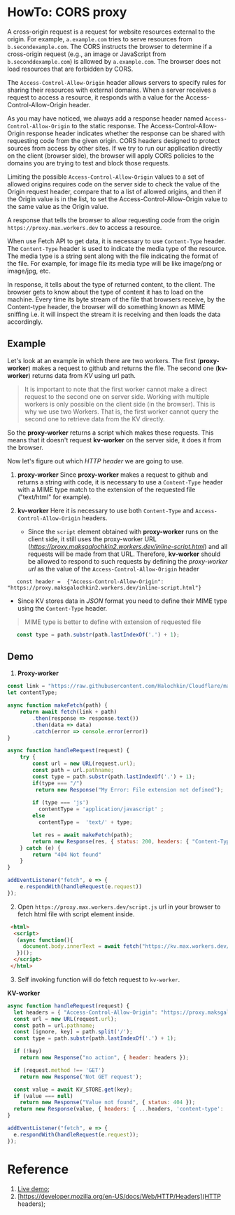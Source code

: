 # HowTo: CORS proxy

A cross-origin request is a request for website resources external to the origin. For example, `a.example.com` tries to serve resources from `b.secondexample.com`. The CORS instructs the browser to determine if a cross-origin request (e.g., an image or JavaScript from `b.seconddexample.com`) is allowed by `a.example.com`. The browser does not load resources that are forbidden by CORS.

The `Access-Control-Allow-Origin` header allows servers to specify rules for sharing their resources with external domains. When a server receives a request to access a resource, it responds with a value for the Access-Control-Allow-Origin header.

As you may have noticed, we always add a response header named `Access-Control-Allow-Origin` to the static response. The Access-Control-Allow-Origin response header indicates whether the response can be shared with requesting code from the given origin. CORS headers designed to protect sources from access by other sites. If we try to run our application directly on the client (browser side), the browser will apply CORS policies to the domains you are trying to test and block those requests. 

Limiting the possible `Access-Control-Allow-Origin` values to a set of allowed origins requires code on the server side to check the value of the Origin request header, compare that to a list of allowed origins, and then if the Origin value is in the list, to set the Access-Control-Allow-Origin value to the same value as the Origin value.

A response that tells the browser to allow requesting code from the origin `https://proxy.max.workers.dev` to access a resource.

When use Fetch API to get data, it is necessary to use `Content-Type` header. The `Content-Type` header is used to indicate the media type of the resource. The media type is a string sent along with the file indicating the format of the file. For example, for image file its media type will be like image/png or image/jpg, etc.
 
In response, it tells about the type of returned content, to the client. The browser gets to know about the type of content it has to load on the machine. Every time its byte stream of the file that browsers receive, by the Content-type header, the browser will do something known as MIME sniffing i.e. it will inspect the stream it is receiving and then loads the data accordingly.


## Example

Let's look at an example in which there are two workers. The first (**proxy-worker**) makes a request to github and returns the file. The second one (**kv-worker**) returns data from _KV_ using url path.

 > It is important to note that the first worker cannot make a direct request to the second one on server side. Working with multiple workers is only possible on the client side (in the browser). This is why we use two Workers. That is, the first worker cannot query the second one to retrieve data from the KV directly. 

So the **proxy-worker** returns a script which makes these requests. This means that it doesn't request **kv-worker** on the server side, it does it from the browser. 


Now let's figure out which _HTTP header_ we are going to use.

1. **proxy-worker**
 Since **proxy-worker** makes a request to github and returns a string with code, it is necessary to use a `Content-Type` header with a MIME type match to the extension of the requested file ("text/html" for example).

2. **kv-worker**
Here it is necessary to use both `Content-Type` and `Access-Control-Allow-Origin` headers. 

   * Since the `script` element obtained with **proxy-worker** runs on the client side, it still uses the proxy-worker URL (_https://proxy.maksgalochkin2.workers.dev/inline-script.html_) and all requests will be made from that URL. 
    Therefore, **kv-worker** should be allowed to respond to such requests by defining the _proxy-worker url_ as the value of the `Access-Control-Allow-Origin` header 
  ```
     const header =  {"Access-Control-Allow-Origin": "https://proxy.maksgalochkin2.workers.dev/inline-script.html"} 
  ```

   * Since KV stores data in _JSON_ format you need to define their MIME type using the `Content-Type` header. 

 > MIME type is better to define with extension of requested file

   ```javascript
      const type = path.substr(path.lastIndexOf('.') + 1);
```

## Demo

1. **Proxy-worker**

```javascript
const link = "https://raw.githubusercontent.com/Halochkin/Cloudflare/master/StateManagement(TypingRacerApp)/demo/";
let contentType;

async function makeFetch(path) {
    return await fetch(link + path)
        .then(response => response.text())
        .then(data => data)
        .catch(error => console.error(error))
}

async function handleRequest(request) {
    try {
        const url = new URL(request.url);
        const path = url.pathname;
        const type = path.substr(path.lastIndexOf('.') + 1);
        if(type === "/")
         return new Response("My Error: File extension not defined");
     
        if (type === 'js')
          contentType = 'application/javascript' ;
        else
          contentType =  'text/' + type;

        let res = await makeFetch(path);
        return new Response(res, { status: 200, headers: { "Content-Type": contentType} });
    } catch (e) {
        return "404 Not found"
    }
}

addEventListener("fetch", e => {
    e.respondWith(handleRequest(e.request))
});
```

2. Open `https://proxy.max.workers.dev/script.js` url in your browser to fetch html file with script element inside. 
 
```html
 <html>
  <script>
   (async function(){
     document.body.innerText = await fetch("https://kv.max.workers.dev/data.json").then(response=> response.json()).then(data=> data);
   })();
  </script>
 </html>
 ```

3. Self invoking function will do fetch request to `kv-worker`.

**KV-worker**

```javascript
async function handleRequest(request) {
  let headers = { "Access-Control-Allow-Origin": "https://proxy.maksgalochkin2.workers.dev" };
  const url = new URL(request.url);
  const path = url.pathname;
  const [ignore, key] = path.split('/');
  const type = path.substr(path.lastIndexOf('.') + 1);

  if (!key)
    return new Response("no action", { header: headers });

  if (request.method !== 'GET')
    return new Response('Not GET request');

  const value = await KV_STORE.get(key);
  if (value === null)
    return new Response("Value not found", { status: 404 });
  return new Response(value, { headers: { ...headers, 'content-type': 'application/' + type } });
}

addEventListener("fetch", e => {
  e.respondWith(handleRequest(e.request));
});
```

  
# Reference

1. [Live demo](https://proxy.maksgalochkin2.workers.dev/inline-script.html);  
2. [https://developer.mozilla.org/en-US/docs/Web/HTTP/Headers](HTTP headers);